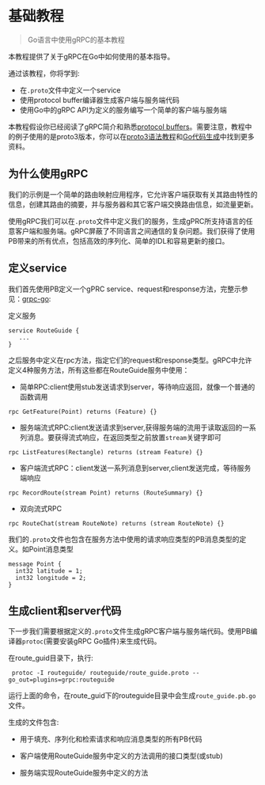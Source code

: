 # 基础教程

> Go语言中使用gRPC的基本教程

本教程提供了关于gRPC在Go中如何使用的基本指导。

通过该教程，你将学到:

* 在`.proto`文件中定义一个service
* 使用protocol buffer编译器生成客户端与服务端代码
* 使用Go中的gRPC API为定义的服务编写一个简单的客户端与服务端

本教程假设你已经阅读了gRPC简介和熟悉[protocol buffers](https://developers.google.com/protocol-buffers/docs/overview)。需要注意，教程中的例子使用的是proto3版本，你可以在[proto3语法教程](https://developers.google.com/protocol-buffers/docs/proto3)和[Go代码生成](https://developers.google.com/protocol-buffers/docs/reference/go-generated)中找到更多资料。


## 为什么使用gRPC

我们的示例是一个简单的路由映射应用程序，它允许客户端获取有关其路由特性的信息，创建其路由的摘要，并与服务器和其它客户端交换路由信息，如流量更新。

使用gRPC我们可以在`.proto`文件中定义我们的服务，生成gPRC所支持语言的任意客户端和服务端。gRPC屏蔽了不同语言之间通信的复杂问题。我们获得了使用PB带来的所有优点，包括高效的序列化、简单的IDL和容易更新的接口。

## 定义service

我们首先使用PB定义一个gPRC service、request和response方法，完整示参见：[grpc-go](https://github.com/grpc/grpc-go/blob/master/examples/route_guide/routeguide/route_guide.proto):


定义服务
```
service RouteGuide {
   ...
}
```
之后服务中定义在rpc方法，指定它们的request和response类型。gRPC中允许定义4种服务方法，所有这些都在RouteGuide服务中使用：

* 简单RPC:client使用stub发送请求到server，等待响应返回，就像一个普通的函数调用

`rpc GetFeature(Point) returns (Feature) {}`

* 服务端流式RPC:client发送请求到server,获得服务端的流用于读取返回的一系列消息。要获得流式响应，在返回类型之前放置`stream`关键字即可

`rpc ListFeatures(Rectangle) returns (stream Feature) {}`      

* 客户端流式RPC：client发送一系列消息到server,client发送完成，等待服务端响应

`rpc RecordRoute(stream Point) returns (RouteSummary) {}`

* 双向流式RPC

`rpc RouteChat(stream RouteNote) returns (stream RouteNote) {}`

我们的`.proto`文件也包含在服务方法中使用的请求响应类型的PB消息类型的定义。如Point消息类型

```
message Point {
  int32 latitude = 1;
  int32 longitude = 2;
}
```

## 生成client和server代码

下一步我们需要根据定义的`.proto`文件生成gRPC客户端与服务端代码。使用PB编译器`protoc`(需要安装gRPC Go插件)来生成代码。

在route_guid目录下，执行:

` protoc -I routeguide/ routeguide/route_guide.proto --go_out=plugins=grpc:routeguide`

运行上面的命令，在route_guid下的routeguide目录中会生成`route_guide.pb.go`文件。

生成的文件包含:

* 用于填充、序列化和检索请求和响应消息类型的所有PB代码

* 客户端使用RouteGuide服务中定义的方法调用的接口类型(或stub)

* 服务端实现RouteGuide服务中定义的方法












